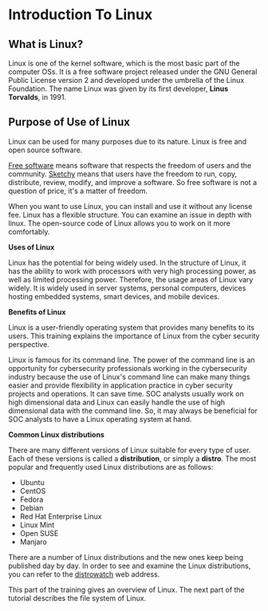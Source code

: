 # Introduction To Linux
## What is Linux?
Linux is one of the kernel software, which is the most basic part of the computer OSs. It is a free software project released under the GNU General Public License version 2 and developed under the umbrella of the Linux Foundation. The name Linux was given by its first developer, **Linus Torvalds**, in 1991.

## Purpose of Use of Linux
Linux can be used for many purposes due to its nature. Linux is free and open source software.

<u>Free software</u> means software that respects the freedom of users and the community. <u>Sketchy</u> means that users have the freedom to run, copy, distribute, review, modify, and improve a software. So free software is not a question of price, it's a matter of freedom.

When you want to use Linux, you can install and use it without any license fee. Linux has a flexible structure. You can examine an issue in depth with linux. The open-source code of Linux allows you to work on it more comfortably.

**Uses of Linux**

Linux has the potential for being widely used. In the structure of Linux, it has the ability to work with processors with very high processing power, as well as limited processing power. Therefore, the usage areas of Linux vary widely. It is widely used in server systems, personal computers, devices hosting embedded systems, smart devices, and mobile devices.  
  
  
**Benefits of Linux**

Linux is a user-friendly operating system that provides many benefits to its users. This training explains the importance of Linux from the cyber security perspective.

Linux is famous for its command line. The power of the command line is an opportunity for cybersecurity professionals working in the cybersecurity industry because the use of Linux's command line can make many things easier and provide flexibility in application practice in cyber security projects and operations. It can save time. SOC analysts usually work on high dimensional data and Linux can easily handle the use of high dimensional data with the command line. So, it may always be beneficial for SOC analysts to have a Linux operating system at hand.  
  
  
**Common Linux distributions**

There are many different versions of Linux suitable for every type of user. Each of these versions is called a **distribution**, or simply a **distro**. The most popular and frequently used Linux distributions are as follows:

-   Ubuntu
-   CentOS
-   Fedora
-   Debian
-   Red Hat Enterprise Linux
-   Linux Mint
-   Open SUSE
-   Manjaro
  
There are a number of Linux distributions and the new ones keep being published day by day. In order to see and examine the Linux distributions, you can refer to the [distrowatch](distrowatch.com) web address.

This part of the training gives an overview of Linux. The next part of the tutorial describes the file system of Linux.
